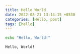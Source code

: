 ```yaml
---
title: Hello World
date: 2022-08-21 13:14:15 +0530
categories: [Hello, post]
tags: [hello]
---
```


```bash
echo "Hello, World!"

Hello, World!
```
